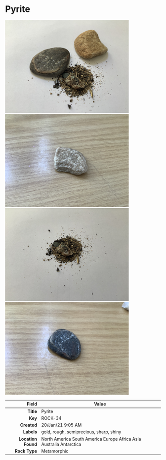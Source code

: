 # Pyrite









<img height="300px" src="10058.jpg"/>
<img height="300px" src="10059.jpg"/>
<img height="300px" src="10060.jpg"/>
<img height="300px" src="10061.jpg"/>

|       Field | Value                   |
|------------:|-------------------------|
|   **Title** | Pyrite |
|     **Key** | ROCK-34 |
| **Created** | 20/Jan/21 9:05 AM |
| **Labels** | gold, rough, semiprecious, sharp, shiny |
| **Location Found** | North America South America Europe Africa Asia Australia Antarctica |
| **Rock Type** | Metamorphic |

        